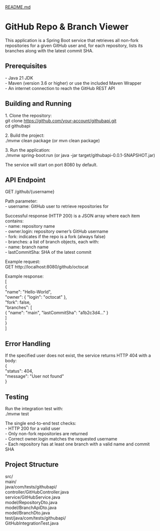 [README.md](https://github.com/user-attachments/files/21649192/README.md)
# **GitHub Repo & Branch Viewer**

This application is a Spring Boot service that retrieves all non-fork repositories for a given GitHub user and, for each repository, lists its branches along with the latest commit SHA.

## **Prerequisites**

\- Java 21 JDK  
\- Maven (version 3.6 or higher) or use the included Maven Wrapper  
\- An internet connection to reach the GitHub REST API

## **Building and Running**

1\. Clone the repository:  
   git clone https://github.com/your-account/githubapi.git  
   cd githubapi

2\. Build the project:  
   ./mvnw clean package  (or mvn clean package)

3\. Run the application:  
   ./mvnw spring-boot:run  (or java \-jar target/githubapi-0.0.1-SNAPSHOT.jar)

The service will start on port 8080 by default.

## **API Endpoint**

GET /github/{username}

Path parameter:  
\- username: GitHub user to retrieve repositories for

Successful response (HTTP 200\) is a JSON array where each item contains:  
\- name: repository name  
\- owner.login: repository owner’s GitHub username  
\- fork: indicates if the repo is a fork (always false)  
\- branches: a list of branch objects, each with:  
  \- name: branch name  
  \- lastCommitSha: SHA of the latest commit

Example request:  
GET http://localhost:8080/github/octocat

Example response:  
\[  
  {  
    "name": "Hello-World",  
    "owner": { "login": "octocat" },  
    "fork": false,  
    "branches": \[  
      { "name": "main", "lastCommitSha": "a1b2c3d4..." }  
    \]  
  }  
\]

## **Error Handling**

If the specified user does not exist, the service returns HTTP 404 with a body:  
{  
  "status": 404,  
  "message": "User not found"  
}

## **Testing**

Run the integration test with:  
./mvnw test

The single end-to-end test checks:  
\- HTTP 200 for a valid user  
\- Only non-fork repositories are returned  
\- Correct owner.login matches the requested username  
\- Each repository has at least one branch with a valid name and commit SHA

## **Project Structure**

src/  
  main/  
    java/com/tests/githubapi/  
      controller/GitHubController.java  
      service/GitHubService.java  
      model/RepositoryDto.java  
      model/BranchApiDto.java  
      model/BranchDto.java  
  test/java/com/tests/githubapi/  
    GitHubIntegrationTest.java

